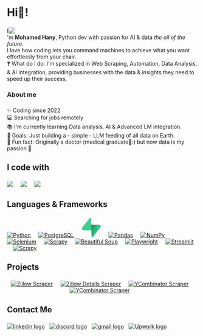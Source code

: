 <h1 align="left">Hi🐍!</h1>

###
  <img src="https://i.postimg.cc/jjjkyDYK/img-6ewkwzf-Jh-Tz-SMs-Mop3-QGS.jpg" width="500" align="right" />

<p>
  I'm <strong>Mohamed Hany</strong>, Python dev with passion for AI & data <em>the oil of the future</em>.<br>
  I love how coding lets you command machines to achieve what you want effortlessly from your chair.<br>
  ❓ What do I do: I'm specialized in Web Scraping, Automation, Data Analysis, & AI integration, providing businesses with the data & insights they need to speed up their success.<br>
</p>

###

<h3 align="left">About me</h2>

###

<p align="left">✨ Coding since 2022<br>💻 Searching for jobs remotely<br>📚 I'm currently learning Data analysis, AI & Advanced LM integration.<br>🎯 Goals: Just building a - simple - LLM feeding of all data on Earth.<br>🎲 Fun fact: Originally a doctor (medical graduate💉:) but now data is my passion 💖</p>

###

<h2 align="left">I code with</h2>

###

<div align="left">
  <img src="https://cdn.jsdelivr.net/gh/devicons/devicon/icons/vscode/vscode-original.svg" width="50" />
  <img width="12" />
  <img src="https://cdn.jsdelivr.net/gh/devicons/devicon/icons/pycharm/pycharm-original.svg" width="50" />
  <img width="12" />
  <img src="https://cdn.jsdelivr.net/gh/devicons/devicon/icons/jupyter/jupyter-original.svg" width="50" />
</div>

###

<h2 align="left">Languages & Frameworks</h2>

###

<div align="left">

  <a href="https://www.python.org/" title="Python">
    <img src="https://cdn.jsdelivr.net/gh/devicons/devicon/icons/python/python-original.svg" width="50" alt="Python"/></a>
  <img width="12" />
  
  <a href="https://www.postgresql.org/" title="PostgreSQL">
    <img src="https://cdn.jsdelivr.net/gh/devicons/devicon/icons/postgresql/postgresql-original.svg" width="50" alt="PostgreSQL"/></a>
  <img width="12" />
  
  <a href="https://supabase.com/" title="Supabase">
    <img src="https://raw.githubusercontent.com/mido-99/mido-99/refs/heads/main/media/supabase-logo-icon.png" width="50" alt="PostgreSQL"/></a>
  <img width="12" />
  
  <a href="https://pandas.pydata.org/" title="Pandas">
    <img src="https://cdn.jsdelivr.net/gh/devicons/devicon/icons/pandas/pandas-original.svg" width="50" alt="Pandas"/></a>
  <img width="12" />
  
  <a href="https://numpy.org/" title="NumPy">
    <img src="https://cdn.jsdelivr.net/gh/devicons/devicon/icons/numpy/numpy-original.svg" width="50" alt="NumPy"/></a>
  <img width="12" />
  
  <a href="https://www.selenium.dev/" title="Selenium">
    <img src="https://cdn.jsdelivr.net/gh/devicons/devicon/icons/selenium/selenium-original.svg" width="50" alt="Selenium"/></a>
  <img width="12" />
  
  <a href="https://scrapy.org/" title="Scrapy">
    <img src="https://avatars.githubusercontent.com/u/733635?s=48&v=4" width="50" alt="Scrapy"/></a>
  <img width="12" />

  <a href="https://www.crummy.com/software/BeautifulSoup/" title="Beautiful Soup">
    <img src="https://www.crummy.com/software/BeautifulSoup/bs4/doc/_images/6.1.jpg" width="50" alt="Beautiful Soup"/></a>
  <img width="12" />
  
  <a href="https://playwright.dev/python/" title="Playwright">
    <img src="https://cdn.jsdelivr.net/gh/devicons/devicon/icons/playwright/playwright-original.svg" width="50" alt="Playwright"/></a>
  <img width="12" />

  <a href="https://www.streamlit.io/" title="Streamlit">
    <img src="https://streamlit.io/images/brand/streamlit-mark-color.svg" width="50" alt="Streamlit"/></a>
  <img width="12" />

  <a href="https://cloud.google.com/" title="Scrapy">
    <img src="https://cdn.jsdelivr.net/gh/devicons/devicon/icons/googlecloud/googlecloud-original.svg" width="50" alt="Scrapy"/></a>
  <img width="12" />

</div>

###

<h2 align="left">Projects</h2>

###
<div align="center">

  <a href="https://apify.com/mido_99/zillow-scraper" >
    <img src="https://images.apifyusercontent.com/JhOscD6-Www_7Fs-J_J3T8589ESS_RBTglgCrqbSuuY/rs:fill:250:250/cb:1/aHR0cHM6Ly9hcGlmeS1pbWFnZS11cGxvYWRzLXByb2QuczMudXMtZWFzdC0xLmFtYXpvbmF3cy5jb20vQ2tyb0pBeTl6WEIyMW1qUFgtYWN0b3ItaDJUcEZwY3puSkpLdlJreTktaW9vTnhqaG1aYy1EQUxMX0UtMjAyNS0wMi0xMy0xNy4wMl9jbGVhbnVwLnBuZw.webp" width="100" alt="Zillow Scraper"/></a>
  <img width="12" />
  
  <a href="https://apify.com/mido_99/zillow-details-scraper" >
    <img src="https://images.apifyusercontent.com/8KimoCC8pm45JQ73vcl8-72WdhAISycdps0YpGbsip8/rs:fill:250:250/cb:1/aHR0cHM6Ly9hcGlmeS1pbWFnZS11cGxvYWRzLXByb2QuczMudXMtZWFzdC0xLmFtYXpvbmF3cy5jb20vQ2tyb0pBeTl6WEIyMW1qUFgtYWN0b3ItSDBsaEp5aVpGOVpZejJkbEstY0twN2dRbEVHbS1DaGF0R1BUX0ltYWdlX01heV8yNl9fMjAyNV9fMDRfMTFfMTBfUE0ucG5n.webp" width="100" alt="Zillow Details Scraper"/></a>
  <img width="12" />

  <a href="https://apify.com/mido_99/yc-scraper" >
    <img src="https://images.apifyusercontent.com/yzFbWx9lQ-KYi-2rS5xOH0cKru6wpinMHSud2pfctyw/rs:fill:250:250/cb:1/aHR0cHM6Ly9hcGlmeS1pbWFnZS11cGxvYWRzLXByb2QuczMudXMtZWFzdC0xLmFtYXpvbmF3cy5jb20vQ2tyb0pBeTl6WEIyMW1qUFgtYWN0b3Itellzc1ZjdjBMN2g2VDR6cGItSEh2N1BmVGxUcS1EQUxMX0VfMjAyNS0wMy0yM18xNy4zMi4zMF8tX0Ffc2ltcGxlX3lldF9hdHRyYWN0aXZlX2xvZ29fZm9yX19Z.webp" width="100" alt="YCombinator Scraper"/></a>
  <img width="12" />

  <a href="https://apify.com/mido_99/Instgram-Scraper-All-in-One" >
    <img src="https://images.apifyusercontent.com/jtBRm-hTLBMD3rT0r0Dc3qCwcBIfUFNq4B0UeLZAYSs/rs:fill:250:250/cb:1/aHR0cHM6Ly9hcGlmeS1pbWFnZS11cGxvYWRzLXByb2QuczMudXMtZWFzdC0xLmFtYXpvbmF3cy5jb20vQ2tyb0pBeTl6WEIyMW1qUFgtYWN0b3ItaU1qVFllZXNiRk8xWWFWWVotZjNaUVpNS3FxbS1taWRvX01ha2VfYV9zcXVhcmVkX2ljb25faW1hZ2VfZm9yX2FuX0FwaWZ5X2FjdG9yX19JbnN0YWdyYW0tU2Ny.webp" width="100" alt="YCombinator Scraper"/></a>
  <img width="12" />


</div>

###

<h2 align="left">Contact Me</h2>

###

<div align="left">
  <a href="https://www.linkedin.com/in/mohamed-hany-a6a734253/" target="_blank">
    <img src="https://raw.githubusercontent.com/maurodesouza/profile-readme-generator/master/src/assets/icons/social/linkedin/default.svg" width="42" height="40" alt="linkedin logo"  
      /></a>
  <img width="5" />

  <a href="https://discordapp.com/users/752326203959935007" target="_blank">
    <img src="https://raw.githubusercontent.com/maurodesouza/profile-readme-generator/master/src/assets/icons/social/discord/default.svg" width="42" height="40" alt="discord logo"  
      /></a>
  <img width="5" />

  <a href="mailto:miohany910@gmail.com" target="_blank">
    <img src="https://raw.githubusercontent.com/maurodesouza/profile-readme-generator/master/src/assets/icons/social/gmail/default.svg" width="42" height="40" alt="gmail logo"  
      /></a>
  <img width="5" />

  <a href="https://www.upwork.com/freelancers/~01cc419fb93065ffd6?mp_source=share" target="_blank">
    <img src="https://cdn.iconscout.com/icon/free/png-512/free-upwork-icon-download-in-svg-png-gif-file-formats--technology-logo-social-media-company-brand-vol-7-pack-logos-icons-3030271.png?f=webp&w=512" width="42" height="40" alt="Upwork logo"  
      /></a>
  <img width="5" />

</div>

###
